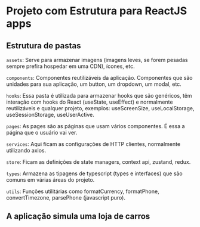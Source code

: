 # Projeto com Estrutura para ReactJS apps

## Estrutura de pastas

`assets`: Serve para armazenar imagens (imagens leves, se forem pesadas sempre prefira hospedar em uma CDN), ícones, etc.

`components`: Componentes reutilizáveis da aplicação. Componentes que são unidades para sua aplicação, um button, um dropdown, um modal, etc.

`hooks`: Essa pasta é utilizada para armazenar hooks que são genéricos, têm interação com hooks do React (useState, useEffect) e normalmente reutilizáveis e qualquer projeto, exemplos: useScreenSize, useLocalStorage, useSessionStorage, useUserActive.

`pages`: As pages são as páginas que usam vários componentes. É essa a página que o usuário vai ver.

`services`: Aqui ficam as configurações de HTTP clientes, normalmente utilizando axios.

`store`: Ficam as definições de state managers, context api, zustand, redux.

`types`: Armazena as tipagens de typescript (types e interfaces) que são comuns em várias áreas do projeto.

`utils`: Funções utilitárias como formatCurrency, formatPhone, convertTimezone, parsePhone (javascript puro).

## A aplicação simula uma loja de carros
